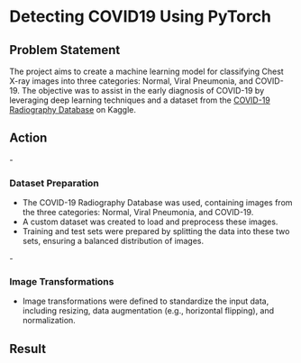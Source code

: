 # Detecting COVID19 Using PyTorch 

## Problem Statement 
The project aims to create a machine learning model for classifying Chest X-ray images into three categories: Normal, Viral Pneumonia, and COVID-19. The objective was to assist in the early diagnosis of COVID-19 by leveraging deep learning techniques and a dataset from the [COVID-19 Radiography Database](https://www.kaggle.com/datasets/tawsifurrahman/covid19-radiography-database) on Kaggle.


## Action 
-<h3>Dataset Preparation</h3>
 - The COVID-19 Radiography Database was used, containing images from the three categories: Normal, Viral Pneumonia, and COVID-19. 
 - A custom dataset was created to load and preprocess these images.
 - Training and test sets were prepared by splitting the data into these two sets, ensuring a balanced distribution of images.

-<h3>Image Transformations</h3>
 - Image transformations were defined to standardize the input data, including resizing, data augmentation (e.g., horizontal flipping), and normalization.

## Result


